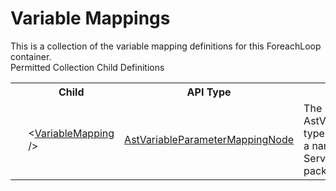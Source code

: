 # Variable Mappings

<div class="LanguageSummary"><div class ="SummaryItem">This is a collection of the variable mapping definitions for this ForeachLoop container.</div></div><div class="SchemaBindingGroup"><div class="SchemaBindingGroupHeader">Permitted Collection Child Definitions</div><table id="SchemaBindingList" class="SchemaBindingList"><tbody><tr><th class="SchemaBindingIconColumnHeader">&nbsp;</th><th class="SchemaBindingNameColumnHeader">Child</th><th class="SchemaBindingTypeColumnHeader">API Type</th><th class="SchemaBindingSummaryColumnHeader">Description</th></tr><tr class="cd0"><td class="SchemaBindingIcon"><div class="NotRequired" /></td><td class="SchemaBindingName"><span class="punc">&lt;</span><a href=Varigence.Languages.Biml.Task.AstVariableParameterMappingNode.html">VariableMapping</a><span class="punc"> /&gt;</span></td><td class="SchemaBindingType"><a href="../api-reference/Varigence.Languages.Biml.Task.AstVariableParameterMappingNode.html">AstVariableParameterMappingNode</a></td><td class="SchemaBindingSummary">The AstVariableParameterMappingNode type provides the capability to map a named parameter onto a SQL Server Integration Services package variable value.</td></tr></tbody></table></div>